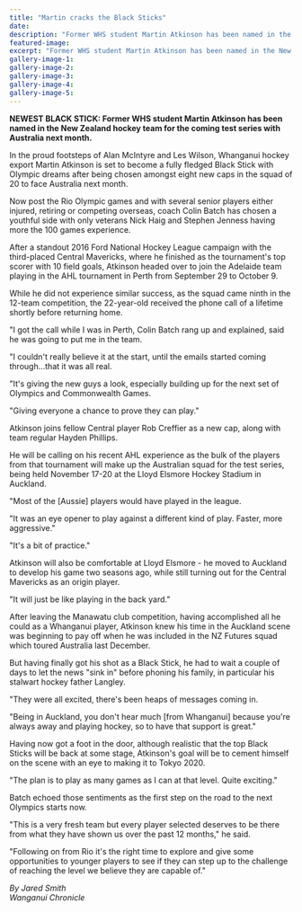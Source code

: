 ```yaml
---
title: "Martin cracks the Black Sticks"
date: 
description: "Former WHS student Martin Atkinson has been named in the New Zealand hockey team for the coming test series with Australia next month, Wanganui Chronicle article on 15 October..."
featured-image: 
excerpt: "Former WHS student Martin Atkinson has been named in the New Zealand hockey team for the coming test series with Australia next month, Wanganui Chronicle article on 15 October..."
gallery-image-1: 
gallery-image-2: 
gallery-image-3: 
gallery-image-4: 
gallery-image-5: 
---
```


<p><strong>NEWEST BLACK STICK: Former WHS student Martin Atkinson has been named in the New Zealand hockey team for the coming test series with Australia next month.</strong></p>
<p>In the proud footsteps of Alan McIntyre and Les Wilson, Whanganui hockey export Martin Atkinson is set to become a fully fledged Black Stick with Olympic dreams after being chosen amongst eight new caps in the squad of 20 to face Australia next month.</p>
<p>Now post the Rio Olympic games and with several senior players either injured, retiring or competing overseas, coach Colin Batch has chosen a youthful side with only veterans Nick Haig and Stephen Jenness having more the 100 games experience.</p>
<p>After a standout 2016 Ford National Hockey League campaign with the third-placed Central Mavericks, where he finished as the tournament's top scorer with 10 field goals, Atkinson headed over to join the Adelaide team playing in the AHL tournament in Perth from September 29 to October 9.</p>
<p>While he did not experience similar success, as the squad came ninth in the 12-team competition, the 22-year-old received the phone call of a lifetime shortly before returning home.</p>
<p>"I got the call while I was in Perth, Colin Batch rang up and explained, said he was going to put me in the team.</p>
<p>"I couldn't really believe it at the start, until the emails started coming through...that it was all real.</p>
<p>"It's giving the new guys a look, especially building up for the next set of Olympics and Commonwealth Games.</p>
<p>"Giving everyone a chance to prove they can play."&nbsp;</p>
<p>Atkinson joins fellow Central player Rob Creffier as a new cap, along with team regular Hayden Phillips.</p>
<p>He will be calling on his recent AHL experience as the bulk of the players from that tournament will make up the Australian squad for the test series, being held November 17-20 at the Lloyd Elsmore Hockey Stadium in Auckland.</p>
<p>"Most of the [Aussie] players would have played in the league.</p>
<p>"It was an eye opener to play against a different kind of play. Faster, more aggressive."</p>
<p>"It's a bit of practice."</p>
<p>Atkinson will also be comfortable at Lloyd Elsmore - he moved to Auckland to develop his game two seasons ago, while still turning out for the Central Mavericks as an origin player.</p>
<p>"It will just be like playing in the back yard."</p>
<p>After leaving the Manawatu club competition, having accomplished all he could as a Whanganui player, Atkinson knew his time in the Auckland scene was beginning to pay off when he was included in the NZ Futures squad which toured Australia last December.</p>
<p>But having finally got his shot as a Black Stick, he had to wait a couple of days to let the news "sink in" before phoning his family, in particular his stalwart hockey father Langley.</p>
<p>"They were all excited, there's been heaps of messages coming in.</p>
<p>"Being in Auckland, you don't hear much [from Whanganui] because you're always away and playing hockey, so to have that support is great."</p>
<p>Having now got a foot in the door, although realistic that the top Black Sticks will be back at some stage, Atkinson's goal will be to cement himself on the scene with an eye to making it to Tokyo 2020.</p>
<p>"The plan is to play as many games as I can at that level. Quite exciting."</p>
<p>Batch echoed those sentiments as the first step on the road to the next Olympics starts now.</p>
<p>"This is a very fresh team but every player selected deserves to be there from what they have shown us over the past 12 months," he said.</p>
<p>"Following on from Rio it's the right time to explore and give some opportunities to younger players to see if they can step up to the challenge of reaching the level we believe they are capable of."</p>
<p><em>By Jared Smith<br />Wanganui Chronicle&nbsp;</em></p>

